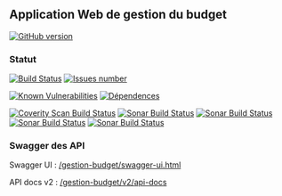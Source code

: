 
## Application Web de gestion du budget
[![GitHub version](https://badge.fury.io/gh/vzwingma%2Fgestion-budget.svg)](https://badge.fury.io/gh/vzwingma%2Fgestion-budget)

### Statut

<a href='https://travis-ci.org/vzwingma/gestion-budget/branches'><img src='https://travis-ci.org/vzwingma/gestion-budget.svg' alt='Build Status' /></a>
<a href='https://github.com/vzwingma/gestion-budget/issues'><img src='http://githubbadges.herokuapp.com/vzwingma/gestion-budget/issues?style=square' alt='Issues number' /></a>

[![Known Vulnerabilities](https://snyk.io/test/github/vzwingma/gestion-budget/badge.svg)](https://snyk.io/test/github/vzwingma/gestion-budget)
[![Dépendences](https://beta.gemnasium.com/badges/github.com/vzwingma/gestion-budget.svg)](https://beta.gemnasium.com/projects/github.com/vzwingma/gestion-budget)

<a href="https://scan.coverity.com/projects/vzwingma-gestion-budget"><img alt="Coverity Scan Build Status" src="https://img.shields.io/coverity/scan/7385.svg"/></a>
<a href="https://sonarcloud.io/dashboard?id=gestion-budget"><img alt="Sonar Build Status" src="https://sonarcloud.io/api/project_badges/measure?project=gestion-budget&metric=coverage" /></a>
<a href="https://sonarcloud.io/dashboard?id=gestion-budget"><img alt="Sonar Build Status" src="https://sonarcloud.io/api/project_badges/measure?project=gestion-budget&metric=sqale_rating" /></a>
<a href="https://sonarcloud.io/dashboard?id=gestion-budget"><img alt="Sonar Build Status" src="https://sonarcloud.io/api/project_badges/measure?project=gestion-budget&metric=reliability_rating" /></a>
<a href="https://sonarcloud.io/dashboard?id=gestion-budget"><img alt="Sonar Build Status" src="https://sonarcloud.io/api/project_badges/measure?project=gestion-budget&metric=security_rating" /></a>


### Swagger des API

Swagger UI  : <a href='http://localhost:8080/gestion-budget/swagger-ui.html'>/gestion-budget/swagger-ui.html</a>

API docs v2 : <a href='http://localhost:8080/gestion-budget/v2/api-docs'>/gestion-budget/v2/api-docs</a>